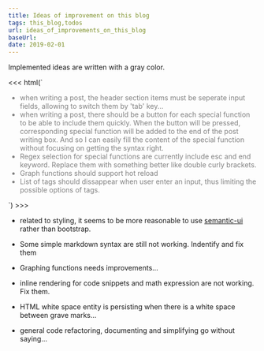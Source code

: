 ```yaml
---
title: Ideas of improvement on this blog
tags: this_blog,todos
url: ideas_of_improvements_on_this_blog
baseUrl: 
date: 2019-02-01
---
```



Implemented ideas are written with a gray color.

<<< html(`<ul style="color: gray;">

<li>  when writing a post, the header section items must be seperate input fields, allowing to switch them by 'tab' key... </li>

<li>  when writing a post, there should be a button for each special function to be able to include them quickly. When the button will be pressed, corresponding special function will be added to the end of the post writing box. And so I can easily fill the content of the special function without focusing on getting the syntax right. </li>

<li> Regex selection for special functions are currently include esc and end keyword. Replace them with something better like double curly brackets. </li>

<li> Graph functions should support hot reload </li>

<li> List of tags should dissappear when user enter an input, thus limiting the possible options of tags.</li>


</ul>`) >>>


- related to styling, it seems to be more reasonable to use [semantic-ui](https://semantic-ui.com/) rather than bootstrap.

- Some simple markdown syntax are still not working. Indentify and fix them

- Graphing functions needs improvements...
- inline rendering for code snippets and math expression are not working. Fix them. 
- HTML white space entity is persisting when there is a white space between grave marks...

- general code refactoring, documenting and simplifying go without saying...
